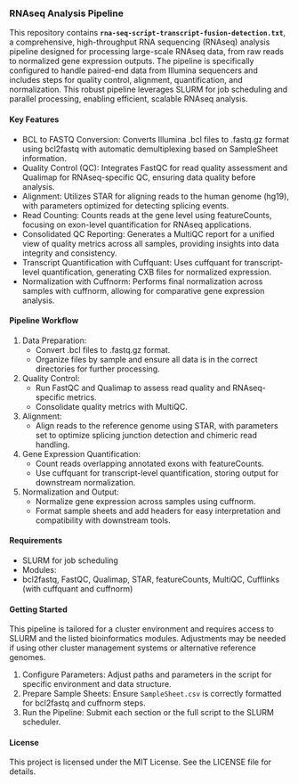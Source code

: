 ### RNAseq Analysis Pipeline
This repository contains **`rna-seq-script-transcript-fusion-detection.txt`**, a comprehensive, high-throughput RNA sequencing (RNAseq) analysis pipeline designed for processing large-scale RNAseq data, from raw reads to normalized gene expression outputs. The pipeline is specifically configured to handle paired-end data from Illumina sequencers and includes steps for quality control, alignment, quantification, and normalization. This robust pipeline leverages SLURM for job scheduling and parallel processing, enabling efficient, scalable RNAseq analysis.

#### Key Features
- BCL to FASTQ Conversion: Converts Illumina .bcl files to .fastq.gz format using bcl2fastq with automatic demultiplexing based on SampleSheet information.
- Quality Control (QC): Integrates FastQC for read quality assessment and Qualimap for RNAseq-specific QC, ensuring data quality before analysis.
- Alignment: Utilizes STAR for aligning reads to the human genome (hg19), with parameters optimized for detecting splicing events.
- Read Counting: Counts reads at the gene level using featureCounts, focusing on exon-level quantification for RNAseq applications.
- Consolidated QC Reporting: Generates a MultiQC report for a unified view of quality metrics across all samples, providing insights into data integrity and consistency.
- Transcript Quantification with Cuffquant: Uses cuffquant for transcript-level quantification, generating CXB files for normalized expression.
- Normalization with Cuffnorm: Performs final normalization across samples with cuffnorm, allowing for comparative gene expression analysis.

#### Pipeline Workflow
1.	Data Preparation:
      - Convert .bcl files to .fastq.gz format.
      - Organize files by sample and ensure all data is in the correct directories for further processing.
2.	Quality Control:
    - Run FastQC and Qualimap to assess read quality and RNAseq-specific metrics.
    - Consolidate quality metrics with MultiQC.
3.	Alignment:
    - Align reads to the reference genome using STAR, with parameters set to optimize splicing junction detection and chimeric read handling.
4.	Gene Expression Quantification:
    - Count reads overlapping annotated exons with featureCounts.
    - Use cuffquant for transcript-level quantification, storing output for downstream normalization.
5.	Normalization and Output:
    - Normalize gene expression across samples using cuffnorm.
    - Format sample sheets and add headers for easy interpretation and compatibility with downstream tools.

#### Requirements
- SLURM for job scheduling
- Modules:
- bcl2fastq, FastQC, Qualimap, STAR, featureCounts, MultiQC, Cufflinks (with cuffquant and cuffnorm)

#### Getting Started
This pipeline is tailored for a cluster environment and requires access to SLURM and the listed bioinformatics modules. Adjustments may be needed if using other cluster management systems or alternative reference genomes.
1.	Configure Parameters: Adjust paths and parameters in the script for specific environment and data structure.
2.	Prepare Sample Sheets: Ensure `SampleSheet.csv` is correctly formatted for bcl2fastq and cuffnorm steps.
3.	Run the Pipeline: Submit each section or the full script to the SLURM scheduler.

#### License
This project is licensed under the MIT License. See the LICENSE file for details.
